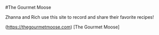 #The Gourmet Moose

Zhanna and Rich use this site to record and share their favorite recipes!

(https://thegourmetmoose.com) [The Gourmet Moose]